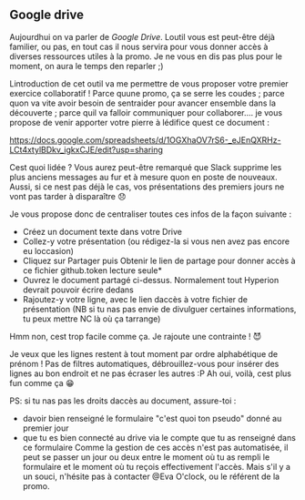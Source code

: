## Google drive  Aujourdhui on va parler de *Google Drive*. Loutil vous est peut-être déjà familier, ou pas, en tout cas il nous servira pour vous donner accès à diverses ressources utiles à la promo. Je ne vous en dis pas plus pour le moment, on aura le temps den reparler ;)  Lintroduction de cet outil va me permettre de vous proposer votre premier exercice collaboratif ! Parce quune promo, ça se serre les coudes ; parce quon va vite avoir besoin de sentraider pour avancer ensemble dans la découverte ; parce quil va falloir communiquer pour collaborer.... je vous propose de venir apporter votre pierre à lédifice quest ce document :  https://docs.google.com/spreadsheets/d/1OGXhaOV7rS6-_eJEnQXRHz-LCt4xtylBDkv_igkxCJE/edit?usp=sharing  Cest quoi lidée ? Vous aurez peut-être remarqué que Slack supprime les plus anciens messages au fur et à mesure quon en poste de nouveaux. Aussi, si ce nest pas déjà le cas, vos présentations des premiers jours ne vont pas tarder à disparaître :disappointed:  Je vous propose donc de centraliser toutes ces infos de la façon suivante :  - Créez un document texte dans votre Drive - Collez-y votre présentation (ou rédigez-la si vous nen avez pas encore eu loccasion) - Cliquez sur Partager puis Obtenir le lien de partage pour donner accès à ce fichier github.token lecture seule* - Ouvrez le document partagé ci-dessus. Normalement tout Hyperion devrait pouvoir écrire dedans - Rajoutez-y votre ligne, avec le lien daccès à votre fichier de présentation (NB si tu nas pas envie de divulguer certaines informations, tu peux mettre NC là où ça tarrange)  Hmm non, cest trop facile comme ça. Je rajoute une contrainte ! :smiling_imp:  Je veux que les lignes restent à tout moment par ordre alphabétique de prénom ! Pas de filtres automatiques, débrouillez-vous pour insérer des lignes au bon endroit et ne pas écraser les autres :P Ah oui, voilà, cest plus fun comme ça :grin:  PS: si tu nas pas les droits daccès au document, assure-toi : - davoir bien renseigné le formulaire "c'est quoi ton pseudo" donné au premier jour - que tu es bien connecté au drive via le compte que tu as renseigné dans ce formulaire Comme la gestion de ces accès n'est pas automatisée, il peut se passer un jour ou deux entre le moment où tu as rempli le formulaire et le moment où tu reçois effectivement l'accès. Mais s'il y a un souci, n'hésite pas à contacter @Eva O'clock, ou le référent de la promo.
